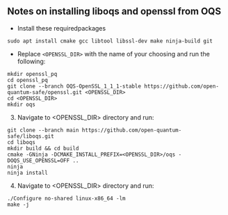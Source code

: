 ## Notes on installing liboqs and openssl from OQS


* Install these requiredpackages

`sudo apt install cmake gcc libtool libssl-dev make ninja-build git`

* Replace `<OPENSSL_DIR>` with the name of your choosing and run the following: 
```
mkdir openssl_pq
cd openssl_pq
git clone --branch OQS-OpenSSL_1_1_1-stable https://github.com/open-quantum-safe/openssl.git <OPENSSL_DIR>
cd <OPENSSL_DIR>
mkdir oqs

```

3. Navigate to <OPENSSL_DIR> directory and run:

```
git clone --branch main https://github.com/open-quantum-safe/liboqs.git
cd liboqs
mkdir build && cd build
cmake -GNinja -DCMAKE_INSTALL_PREFIX=<OPENSSL_DIR>/oqs -DOQS_USE_OPENSSL=OFF ..
ninja
ninja install
```

4. Navigate to <OPENSSL_DIR> directory and run:
	
```
./Configure no-shared linux-x86_64 -lm
make -j
```